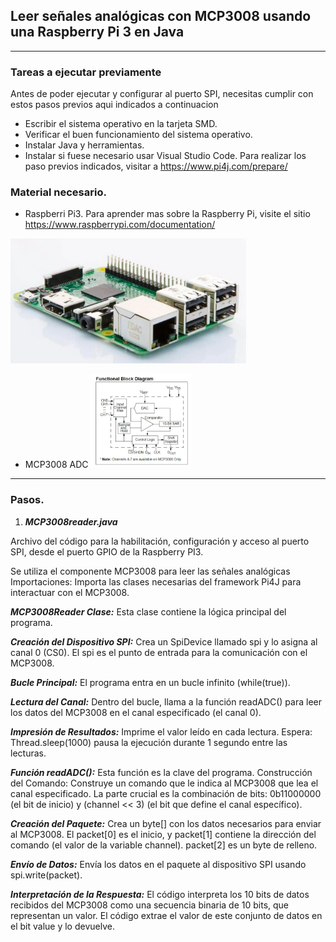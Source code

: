 ## Leer señales analógicas con MCP3008 usando una Raspberry Pi 3 en Java
---
### Tareas a ejecutar previamente
Antes de poder ejecutar y configurar al puerto SPI, necesitas cumplir con estos pasos previos aqui indicados a continuacion
- Escribir el sistema operativo en la tarjeta SMD.
- Verificar el buen funcionamiento del sistema operativo.
- Instalar Java y herramientas.
- Instalar si fuese necesario usar Visual Studio Code.
Para realizar los paso previos indicados, visitar a
https://www.pi4j.com/prepare/

### Material necesario.
- Raspberri Pi3.
Para aprender mas sobre la Raspberry Pi, visite el sitio https://www.raspberrypi.com/documentation/
 
 <img src="src/img/raspberry.png" height="200">
 
- MCP3008 ADC
  <img src="src/img/MCP3008_DiagFuncional.jpg" height="150">

---
### Pasos.

1. ***MCP3008reader.java***

Archivo del código para la habilitación, configuración y acceso al puerto SPI, desde el puerto GPIO de la Raspberry PI3.

Se utiliza el componente MCP3008 para leer las señales analógicas
Importaciones: Importa las clases necesarias del framework Pi4J para interactuar con el MCP3008.

***MCP3008Reader Clase:*** Esta clase contiene la lógica principal del programa.

***Creación del Dispositivo SPI:*** Crea un SpiDevice llamado spi y lo asigna al canal 0 (CS0). El spi es el punto de entrada para la comunicación con el MCP3008.

***Bucle Principal:*** El programa entra en un bucle infinito (while(true)).

***Lectura del Canal:*** Dentro del bucle, llama a la función readADC() para leer los datos del MCP3008 en el canal especificado (el canal 0).

***Impresión de Resultados:*** Imprime el valor leído en cada lectura.
Espera: Thread.sleep(1000) pausa la ejecución durante 1 segundo entre las lecturas.

***Función readADC():*** Esta función es la clave del programa.
Construcción del Comando: Construye un comando que le indica al MCP3008 que lea el canal especificado. La parte crucial es la combinación de bits: 0b11000000 (el bit de inicio) y (channel << 3) (el bit que define el canal específico).

***Creación del Paquete:*** Crea un byte[] con los datos necesarios para enviar al MCP3008. El packet[0] es el inicio, y packet[1] contiene la dirección del comando (el valor de la variable channel). packet[2] es un byte de relleno.

***Envío de Datos:*** Envía los datos en el paquete al dispositivo SPI usando spi.write(packet).

***Interpretación de la Respuesta:*** El código interpreta los 10 bits de datos recibidos del MCP3008 como una secuencia binaria de 10 bits, que representan un valor. El código extrae el valor de este conjunto de datos en el bit value y lo devuelve.

